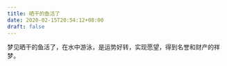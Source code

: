 ```yaml
---
title: 晒干的鱼活了
date: 2020-02-15T20:54:12+08:00
draft: false
---
```


梦见晒干的鱼活了，在水中游泳，是运势好转，实现愿望，得到名誉和财产的祥梦。
